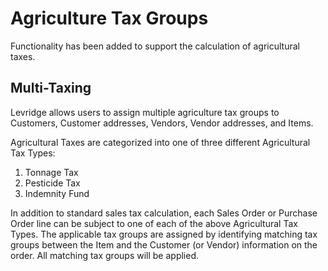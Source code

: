 ﻿# Agriculture Tax Groups
Functionality has been added to support the calculation of agricultural taxes.

## Multi-Taxing

Levridge allows users to assign multiple agriculture tax groups to Customers, Customer addresses, Vendors, Vendor addresses, and Items.

Agricultural Taxes are categorized into one of three different Agricultural Tax Types:

1. Tonnage Tax
2. Pesticide Tax
4. Indemnity Fund

In addition to standard sales tax calculation, each Sales Order or Purchase Order line can be subject to one of each of the above Agricultural Tax Types. The applicable tax groups are assigned by identifying matching tax groups between the Item and the Customer (or Vendor) information on the order. All matching tax groups will be applied.




